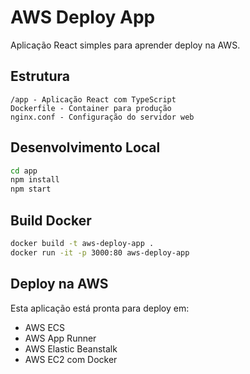 # AWS Deploy App

Aplicação React simples para aprender deploy na AWS.

## Estrutura

```
/app - Aplicação React com TypeScript
Dockerfile - Container para produção
nginx.conf - Configuração do servidor web
```

## Desenvolvimento Local

```bash
cd app
npm install
npm start
```

## Build Docker

```bash
docker build -t aws-deploy-app .
docker run -it -p 3000:80 aws-deploy-app
```

## Deploy na AWS

Esta aplicação está pronta para deploy em:
- AWS ECS
- AWS App Runner  
- AWS Elastic Beanstalk
- AWS EC2 com Docker